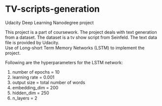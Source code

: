 # TV-scripts-generation
Udacity Deep Learning Nanodegree project

This project is a part of coursework. The project deals with text generation from a dataset. The dataset is a tv show script from Seinfeld. The text data file is provided by Udacity. <br>
Use of Long-short Term Memory Networks (LSTM) to implement the project. 



Following are the hyperparameters for the LSTM network:
1. number of epochs = 10
2. learning rate = 0.001 
3. output size = total number of words
4. embedding_dim = 200
5. hidden_dim = 250
6. n_layers = 2

